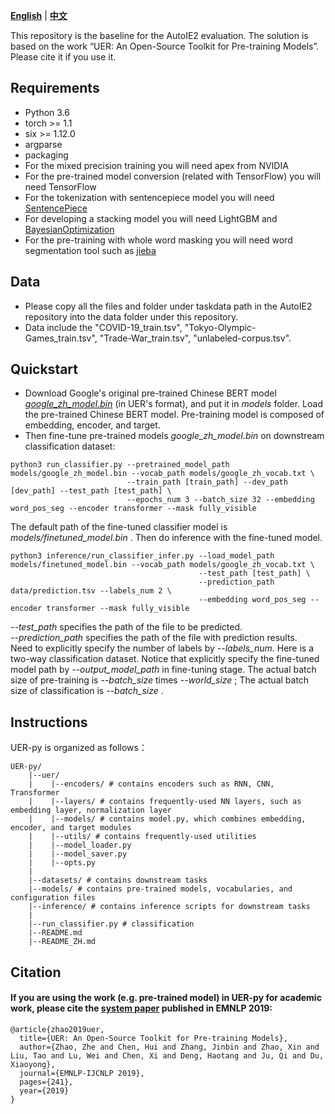 [**English**](https://github.com/IIGROUP/AutoIE2/baseline) | [**中文**](https://github.com/IIGROUP/AutoIE2/baseline/blob/master/README_ZH.md)

This repository is the baseline for the AutoIE2 evaluation. The solution is based on the work “UER: An Open-Source Toolkit for Pre-training Models”. Please cite it if you use it. 

## Requirements
* Python 3.6
* torch >= 1.1
* six >= 1.12.0
* argparse
* packaging
* For the mixed precision training you will need apex from NVIDIA
* For the pre-trained model conversion (related with TensorFlow) you will need TensorFlow
* For the tokenization with sentencepiece model you will need [SentencePiece](https://github.com/google/sentencepiece)
* For developing a stacking model you will need LightGBM and [BayesianOptimization](https://github.com/fmfn/BayesianOptimization)
* For the pre-training with whole word masking you will need word segmentation tool such as [jieba](https://github.com/fxsjy/jieba)

## Data
* Please copy all the files and folder under taskdata path in the AutoIE2 repository into the data folder under this repository.
* Data include the "COVID-19_train.tsv", "Tokyo-Olympic-Games_train.tsv", "Trade-War_train.tsv", "unlabeled-corpus.tsv".

## Quickstart
* Download Google's original pre-trained Chinese BERT model [*google_zh_model.bin*](https://share.weiyun.com/A1C49VPb) (in UER's format), and put it in *models* folder. Load the pre-trained Chinese BERT model. Pre-training model is composed of embedding, encoder, and target.
* Then fine-tune pre-trained models *google_zh_model.bin* on downstream classification dataset:
```
python3 run_classifier.py --pretrained_model_path models/google_zh_model.bin --vocab_path models/google_zh_vocab.txt \
                          --train_path [train_path] --dev_path [dev_path] --test_path [test_path] \
                          --epochs_num 3 --batch_size 32 --embedding word_pos_seg --encoder transformer --mask fully_visible
```
The default path of the fine-tuned classifier model is *models/finetuned_model.bin* . Then do inference with the fine-tuned model. 
```
python3 inference/run_classifier_infer.py --load_model_path models/finetuned_model.bin --vocab_path models/google_zh_vocab.txt \
                                          --test_path [test_path] \
                                          --prediction_path data/prediction.tsv --labels_num 2 \
                                          --embedding word_pos_seg --encoder transformer --mask fully_visible
```
*--test_path* specifies the path of the file to be predicted. <br>
*--prediction_path* specifies the path of the file with prediction results. <br>
Need to explicitly specify the number of labels by *--labels_num*. Here is a two-way classification dataset.
Notice that explicitly specify the fine-tuned model path by *--output_model_path* in fine-tuning stage. The actual batch size of pre-training is *--batch_size* times *--world_size* ; The actual batch size of classification is *--batch_size* . 

## Instructions
UER-py is organized as follows：
```
UER-py/
    |--uer/
    |    |--encoders/ # contains encoders such as RNN, CNN, Transformer
    |    |--layers/ # contains frequently-used NN layers, such as embedding layer, normalization layer
    |    |--models/ # contains model.py, which combines embedding, encoder, and target modules
    |    |--utils/ # contains frequently-used utilities
    |    |--model_loader.py
    |    |--model_saver.py
    |    |--opts.py
    |
    |--datasets/ # contains downstream tasks
    |--models/ # contains pre-trained models, vocabularies, and configuration files
    |--inference/ # contains inference scripts for downstream tasks
    |
    |--run_classifier.py # classification
    |--README.md
    |--README_ZH.md

```

## Citation
#### If you are using the work (e.g. pre-trained model) in UER-py for academic work, please cite the [system paper](https://arxiv.org/pdf/1909.05658.pdf) published in EMNLP 2019:
```
@article{zhao2019uer,
  title={UER: An Open-Source Toolkit for Pre-training Models},
  author={Zhao, Zhe and Chen, Hui and Zhang, Jinbin and Zhao, Xin and Liu, Tao and Lu, Wei and Chen, Xi and Deng, Haotang and Ju, Qi and Du, Xiaoyong},
  journal={EMNLP-IJCNLP 2019},
  pages={241},
  year={2019}
}
```
